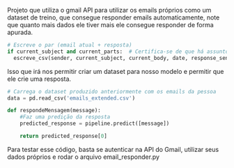 Projeto que utiliza o gmail API para utilizar os emails próprios como um dataset de treino, que consegue responder emails automaticamente, note que quanto mais dados ele tiver
mais ele consegue responder de forma apurada.

```python
# Escreve o par (email atual + resposta)
if current_subject and current_parts:  # Certifica-se de que há assunto e partes
  escreve_csv(sender, current_subject, current_body, date, response_sender, response_body, response_date)
```

Isso que irá nos permitir criar um dataset para nosso modelo e permitir que ele crie uma resposta.

```python
# Carrega o dataset produzido anteriormente com os emails da pessoa
data = pd.read_csv('emails_extended.csv')

def respondeMensagem(message):
    #Faz uma predição da resposta
    predicted_response = pipeline.predict([message])

    return predicted_response[0]
```

Para testar esse código, basta se autenticar na API do Gmail, utilizar seus dados próprios e rodar o arquivo email_responder.py
